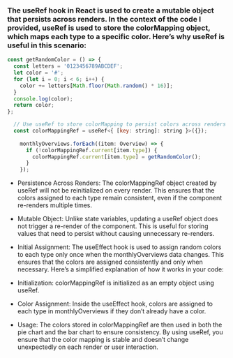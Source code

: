 ### The useRef hook in React is used to create a mutable object that persists across renders. In the context of the code I provided, useRef is used to store the colorMapping object, which maps each type to a specific color. Here’s why useRef is useful in this scenario:
``` js
const getRandomColor = () => {
  const letters = '0123456789ABCDEF';
  let color = '#';
  for (let i = 0; i < 6; i++) {
    color += letters[Math.floor(Math.random() * 16)];
  }
  console.log(color);
  return color;
};

  // Use useRef to store colorMapping to persist colors across renders
  const colorMappingRef = useRef<{ [key: string]: string }>({});
 
    monthlyOverviews.forEach((item: Overview) => {
      if (!colorMappingRef.current[item.type]) {
        colorMappingRef.current[item.type] = getRandomColor();
      }
    });
```
- Persistence Across Renders: The colorMappingRef object created by useRef will not be reinitialized on every render. This ensures that the colors assigned to each type remain consistent, even if the component re-renders multiple times.
- Mutable Object: Unlike state variables, updating a useRef object does not trigger a re-render of the component. This is useful for storing values that need to persist without causing unnecessary re-renders.
- Initial Assignment: The useEffect hook is used to assign random colors to each type only once when the monthlyOverviews data changes. This ensures that the colors are assigned consistently and only when necessary.
Here’s a simplified explanation of how it works in your code:

- Initialization: colorMappingRef is initialized as an empty object using useRef.
- Color Assignment: Inside the useEffect hook, colors are assigned to each type in monthlyOverviews if they don’t already have a color.
- Usage: The colors stored in colorMappingRef are then used in both the pie chart and the bar chart to ensure consistency.
By using useRef, you ensure that the color mapping is stable and doesn’t change unexpectedly on each render or user interaction.
